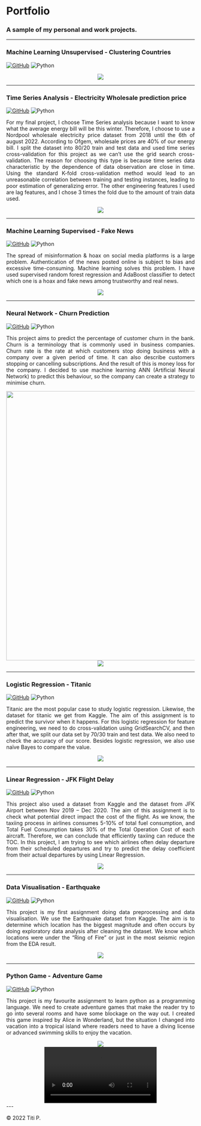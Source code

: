 #  Portfolio

### A sample of my personal and work projects.


---
### Machine Learning Unsupervised  -  Clustering Countries
[![GitHub](https://img.shields.io/badge/github-%23121011.svg?style=for-the-badge&logo=github&logoColor=white)](https://github.com/upperAdd/Machine-Learning-Unsupervised)
![Python](https://img.shields.io/badge/python-3670A0?style=for-the-badge&logo=python&logoColor=ffdd54)
<p align="justify">
  
</p>
<center><img src="images/png?raw=true"/></center>


---
### Time Series Analysis  -  Electricity Wholesale prediction price
[![GitHub](https://img.shields.io/badge/github-%23121011.svg?style=for-the-badge&logo=github&logoColor=white)](https://github.com/upperAdd/final-project)
![Python](https://img.shields.io/badge/python-3670A0?style=for-the-badge&logo=python&logoColor=ffdd54)
<p align="justify">For my final project, I choose Time Series analysis because I want to know what the average energy bill will be this winter. Therefore, I choose to use a Nordpool wholesale electricity price dataset from 2018 until the 6th of august 2022. According to Ofgem, wholesale prices are 40% of our energy bill. I split the dataset into 80/20 train and test data and used time series cross-validation for this project as we can’t use the grid search cross-validation. The reason for choosing this type is because time series data characteristic by the dependence of data observation are close in time. Using the standard K-fold cross-validation method would lead to an unreasonable correlation between training and testing instances, leading to poor estimation of generalizing error. The other engineering features I used are lag features, and I chose 3 times the fold due to the amount of train data used.</p>
<center><img src="images/EW.png?raw=true"/></center>

---
### Machine Learning Supervised  -  Fake News
[![GitHub](https://img.shields.io/badge/github-%23121011.svg?style=for-the-badge&logo=github&logoColor=white)](https://github.com/upperAdd/Fake-News-)
![Python](https://img.shields.io/badge/python-3670A0?style=for-the-badge&logo=python&logoColor=ffdd54)
<p align="justify">
The spread of misinformation & hoax on social media platforms is a large problem. Authentication of the news posted online is subject to bias and excessive time-consuming. Machine learning solves this problem. I have used supervised random forest regression and AdaBoost classifier to detect which one is a hoax and fake news among trustworthy and real news.</p>
<center><img src="images/FN.png?raw=true"/></center>


---
### Neural Network -  Churn Prediction
[![GitHub](https://img.shields.io/badge/github-%23121011.svg?style=for-the-badge&logo=github&logoColor=white)](https://github.com/upperAdd/Neural-Networks)
![Python](https://img.shields.io/badge/python-3670A0?style=for-the-badge&logo=python&logoColor=ffdd54)
<p align="justify">
This project aims to predict the percentage of customer churn in the bank. Churn is a terminology that is commonly used in business companies. Churn rate is the rate at which customers stop doing business with a company over a given period of time. It can also describe customers stopping or cancelling subscriptions. And the result of this is money loss for the company. I decided to use machine learning ANN (Artificial Neural Network) to predict this behaviour, so the company can create a strategy to minimise churn.</p>
<center><img src="images/churn.png?raw=true" width= 720px/></center>
<center><img src="images/ANN.png?raw=true"/></center>


---
### Logistic Regression -  Titanic
[![GitHub](https://img.shields.io/badge/github-%23121011.svg?style=for-the-badge&logo=github&logoColor=white)](https://github.com/upperAdd/Logistic-Regression-Assignment)
![Python](https://img.shields.io/badge/python-3670A0?style=for-the-badge&logo=python&logoColor=ffdd54)
<p align="justify">Titanic are the most popular case to study logistic regression. Likewise, the dataset for titanic we get from Kaggle. The aim of this assignment is to predict the survivor when it happens. For this logistic regression for feature engineering, we need to do cross-validation using GridSearchCV, and then after that, we split our data set by 70/30 train and test data. We also need to check the accuracy of our score. Besides logistic regression, we also use naïve Bayes to compare the value.</p>
<center><img src="images/TN.png?raw=true"/></center>


---
### Linear Regression -  JFK Flight Delay 
[![GitHub](https://img.shields.io/badge/github-%23121011.svg?style=for-the-badge&logo=github&logoColor=white)](https://github.com/upperAdd/Linear-Regression-Assignment)
![Python](https://img.shields.io/badge/python-3670A0?style=for-the-badge&logo=python&logoColor=ffdd54)
<p align="justify">This project also used a dataset from Kaggle and the dataset from JFK Airport between Nov 2019 – Dec 2020. The aim of this assignment is to check what potential direct impact the cost of the flight. As we know, the taxiing process in airlines consumes 5-10% of total fuel consumption, and Total Fuel Consumption takes 30% of the Total Operation Cost of each aircraft. Therefore, we can conclude that efficiently taxiing can reduce the TOC. In this project, I am trying to see which airlines often delay departure from their scheduled departures and try to predict the delay coefficient from their actual departures by using Linear Regression.</p>
<center><img src="images/Flight delay.png?raw=true"/></center>

---
### Data Visualisation -  Earthquake
[![GitHub](https://img.shields.io/badge/github-%23121011.svg?style=for-the-badge&logo=github&logoColor=white)](https://github.com/upperAdd/DV_assigment)
![Python](https://img.shields.io/badge/python-3670A0?style=for-the-badge&logo=python&logoColor=ffdd54)
<p align="justify">This project is my first assignment doing data preprocessing and data visualisation. We use the Earthquake dataset from Kaggle. The aim is to determine which location has the biggest magnitude and often occurs by doing exploratory data analysis after cleaning the dataset. We know which locations were under the “Ring of Fire” or just in the most seismic region from the EDA result.</p>
<center><img src="images/dv-eq.png?raw=true"/></center>


---
### Python Game - Adventure Game
[![GitHub](https://img.shields.io/badge/github-%23121011.svg?style=for-the-badge&logo=github&logoColor=white)](https://github.com/upperAdd/Adventure-Game-DA_week-2)
![Python](https://img.shields.io/badge/python-3670A0?style=for-the-badge&logo=python&logoColor=ffdd54)
<p align="justify">This project is my favourite assignment to learn python as a programming language. We need to create adventure games that make the reader try to go into several rooms and have some blockage on the way out. I created this game inspired by Alice in Wonderland, but the situation I changed into vacation into a tropical island where readers need to have a diving license or advanced swimming skills to enjoy the vacation.</p>
<center><img src="images/AD game/komodo island.png?raw=true"/></center>
<center><video src="images/AD game/AD.mp4" autoplay controls></video></center>
---

<left> © 2022 Titi P.</left>
